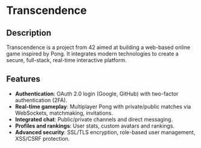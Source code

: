 # Transcendence

## Description

Transcendence is a project from 42 aimed at building a web-based online game inspired by Pong. It integrates modern technologies to create a secure, full-stack, real-time interactive platform.

## Features

- **Authentication**: OAuth 2.0 login (Google, GitHub) with two-factor authentication (2FA).
- **Real-time gameplay**: Multiplayer Pong with private/public matches via WebSockets, matchmaking, invitations.
- **Integrated chat**: Public/private channels and direct messaging.
- **Profiles and rankings**: User stats, custom avatars and rankings.
- **Advanced security**: SSL/TLS encryption, role-based user management, XSS/CSRF protection.
